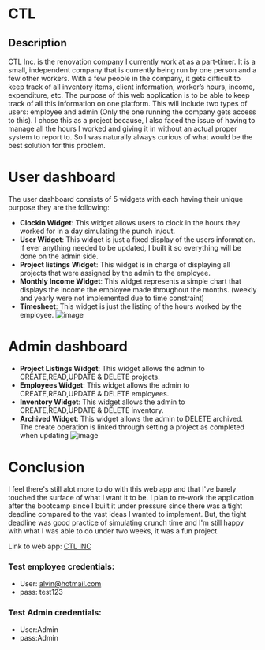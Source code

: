 # CTL

## Description
CTL Inc. is the renovation company I currently work at as a part-timer. It is a small, independent company that is currently being run by one person and a few other workers. With a few people in the company, it gets difficult to keep track of all inventory items, client information, worker’s hours, income, expenditure, etc. The purpose of this web application is to be able to keep track of all this information on one platform. This will include two types of users: employee and admin (Only the one running the company gets access to this). I chose this as a project because, I also faced the issue of having to manage all the hours I worked and giving it in without an actual proper system to report to. So I was naturally always curious of what would be the best solution for this problem.

# User dashboard
The user dashboard consists of 5 widgets with each having their unique purpose they are the following:
  * __Clockin Widget__: This widget allows users to clock in the hours they worked for in a day simulating the punch in/out.
  * __User Widget__: This widget is just a fixed display of the users information. If ever anything needed to be updated, I built it so everything will be done on the admin side.
  * __Project listings Widget__: This widget is in charge of displaying all projects that were assigned by the admin to the employee.
  * __Monthly Income Widget__: This widget represents a simple chart that displays the income the employee made throughout the months. (weekly and yearly were not implemented due to time constraint)
  * __Timesheet__: This widget is just the listing of the hours worked by the employee.
![image](https://github.com/AlvinAlagos/CTL/assets/70605118/e9df63cd-5404-4bbc-b965-6e07a9eac0e3)

# Admin dashboard
  * __Project Listings Widget__: This widget allows the admin to CREATE,READ,UPDATE & DELETE projects.
  * __Employees Widget__: This widget allows the admin to CREATE,READ,UPDATE & DELETE employees.
  * __Inventory Widget__: This widget allows the admin to CREATE,READ,UPDATE & DELETE inventory.
  * __Archived Widget__: This widget allows the admin to DELETE archived. The create operation is linked through setting a project as completed when updating
![image](https://github.com/AlvinAlagos/CTL/assets/70605118/16a6797f-c202-4115-b299-b3eb8c54b890)

# Conclusion
I feel there's still alot more to do with this web app and that I've barely touched the surface of what I want it to be. I plan to re-work the application after the bootcamp since I built it under pressure since there was a tight deadline compared to the vast ideas I wanted to implement. But, the tight deadline was good practice of simulating crunch time and I'm still happy with what I was able to do under two weeks, it was a fun project.

Link to web app: [CTL INC](https://ctl.vercel.app/login)

### Test employee credentials: 
 * User: alvin@hotmail.com
 * pass: test123
### Test Admin credentials:
 * User:Admin
 * pass:Admin
